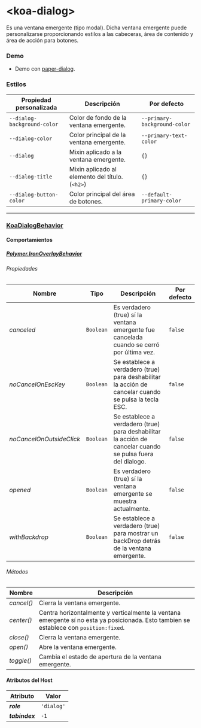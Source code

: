 # &lt;koa-dialog&gt;

Es una ventana emergente (tipo modal). Dicha ventana emergente puede personalizarse proporcionando estilos a las cabeceras, área de contenido y área de acción para botones.

### Demo

* Demo con [paper-dialog](https://elements.polymer-project.org/elements/paper-dialog?view=demo).

### Estilos

Propiedad personalizada | Descripción | Por defecto
----------------|-------------|--------
`--dialog-background-color` | Color de fondo de la ventana emergente. | `--primary-background-color`
`--dialog-color` | Color principal de la ventana emergente. | `--primary-text-color`
`--dialog` | Mixin aplicado a la ventana emergente. | `{}`
`--dialog-title` | Mixin aplicado al elemento del título. (`<h2>`) | `{}`
`--dialog-button-color` | Color principal del área de botones. | `--default-primary-color`

---

### [KoaDialogBehavior](https://github.com/KingofApp/koa-behaviors/blob/master/koa-dialog-behavior.html)

#### Comportamientos

##### [Polymer.IronOverlayBehavior](https://elements.polymer-project.org/elements/iron-overlay-behavior?active=Polymer.IronOverlayBehavior)

###### Propiedades

Nombre | Tipo | Descripción | Por defecto
-----|------|-------------|--------
*canceled* | `Boolean` | Es verdadero (true) sí la ventana emergente fue cancelada cuando se cerró por última vez. | `false`
*noCancelOnEscKey* | `Boolean` | Se establece a verdadero (true) para deshabilitar la acción de cancelar cuando se pulsa la tecla ESC. | `false`
*noCancelOnOutsideClick* | `Boolean` | Se establece a verdadero (true) para deshabilitar la acción de cancelar cuando se pulsa fuera del dialogo. | `false`
*opened* | `Boolean` | Es verdadero (true) sí la ventana emergente se muestra actualmente. | `false`
*withBackdrop* | `Boolean` | Se establece a verdadero (true) para mostrar un backDrop detrás de la ventana emergente. | `false`

###### Métodos

Nombre | Descripción
-----|------------
*cancel()* | Cierra la ventana emergente.
*center()* | Centra horizontalmente y verticalmente la ventana emergente sí no esta ya posicionada. Esto tambien se establece con `position:fixed`.
*close()* | Cierra la ventana emergente.
*open()* | Abre la ventana emergente.
*toggle()* | Cambia el estado de apertura de la ventana emergente.

#### Atributos del Host

Atributo | Valor
----------|------
***role*** | `'dialog'`
***tabindex*** | `-1`
